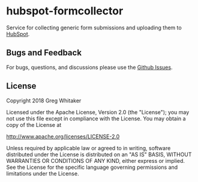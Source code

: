 # hubspot-formcollector
Service for collecting generic form submissions and uploading them to [HubSpot](https://www.hubspot.com).

## Bugs and Feedback
For bugs, questions, and discussions please use the [Github Issues](https://github.com/gregwhitaker/hubspot-formcollector/issues).

## License
Copyright 2018 Greg Whitaker

Licensed under the Apache License, Version 2.0 (the "License");
you may not use this file except in compliance with the License.
You may obtain a copy of the License at

   http://www.apache.org/licenses/LICENSE-2.0

Unless required by applicable law or agreed to in writing, software
distributed under the License is distributed on an "AS IS" BASIS,
WITHOUT WARRANTIES OR CONDITIONS OF ANY KIND, either express or implied.
See the License for the specific language governing permissions and
limitations under the License.